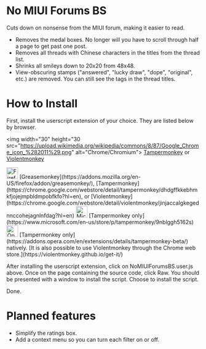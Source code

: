 # No MIUI Forums BS
Cuts down on nonsense from the MIUI forum, making it easier to read.

* Removes the medal boxes. No longer will you have to scroll through half a page to get past one post.
* Removes all threads with Chinese characters in the titles from the thread list.
* Shrinks all smileys down to 20x20 from 48x48.
* View-obscuring stamps ("answered", "lucky draw", "dope", "original", etc.) are removed. You can still see the tags in the thread titles.

# How to Install
First, install the userscript extension of your choice. They are listed below by browser.

<img width="30" height="30 src="https://upload.wikimedia.org/wikipedia/commons/8/87/Google_Chrome_icon_%282011%29.png" alt="Chrome/Chromium">
[Tampermonkey](https://chrome.google.com/webstore/detail/tampermonkey/dhdgffkkebhmkfjojejmpbldmpobfkfo?hl=en) or [Violentmonkey](https://chrome.google.com/webstore/detail/violentmonkey/jinjaccalgkegednnccohejagnlnfdag?hl=en)

<img width="30" height="30" src="https://upload.wikimedia.org/wikipedia/commons/thumb/6/67/Firefox_Logo%2C_2017.svg/2000px-Firefox_Logo%2C_2017.svg.png" alt="Firefox">
[Greasemonkey](https://addons.mozilla.org/en-US/firefox/addon/greasemonkey/), [Tampermonkey](https://chrome.google.com/webstore/detail/tampermonkey/dhdgffkkebhmkfjojejmpbldmpobfkfo?hl=en), or [Violentmonkey](https://chrome.google.com/webstore/detail/violentmonkey/jinjaccalgkegednnccohejagnlnfdag?hl=en)

<img width="30" height="30" src="https://upload.wikimedia.org/wikipedia/commons/thumb/d/d6/Microsoft_Edge_logo.svg/2000px-Microsoft_Edge_logo.svg.png" alt="Microsoft Edge">
[Tampermonkey only](https://www.microsoft.com/en-us/store/p/tampermonkey/9nblggh5162s)

<img width="30" height="30" src="https://seeklogo.com/images/O/opera-logo-FD270C9492-seeklogo.com.png" alt="Opera">
[Tampermonkey only](https://addons.opera.com/en/extensions/details/tampermonkey-beta/) natively. [It is also possible to use Violentmonkey through the Chrome web store.](https://violentmonkey.github.io/get-it/)

After installing the userscript extension, click on NoMIUIForumsBS.user.js above. Once on the page containing the source code, click Raw. You should be presented with a window to install the script. Choose to install the script.

Done.

# Planned features
* Simplify the ratings box.
* Add a context menu so you can turn each filter on or off.
